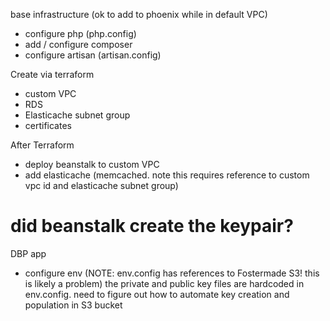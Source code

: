 base infrastructure (ok to add to phoenix while in default VPC)
- configure php (php.config)
- add / configure composer
- configure artisan (artisan.config)

Create via terraform
- custom VPC
- RDS
- Elasticache subnet group
- certificates

After Terraform
- deploy beanstalk to custom VPC
- add elasticache (memcached. note this requires reference to custom vpc id and elasticache subnet group)


# did beanstalk create the keypair?
DBP app
- configure env 
    (NOTE: env.config has references to Fostermade S3! this is likely a problem)
    the private and public key files are hardcoded in env.config. need to figure out how to automate key creation and population in S3 bucket

